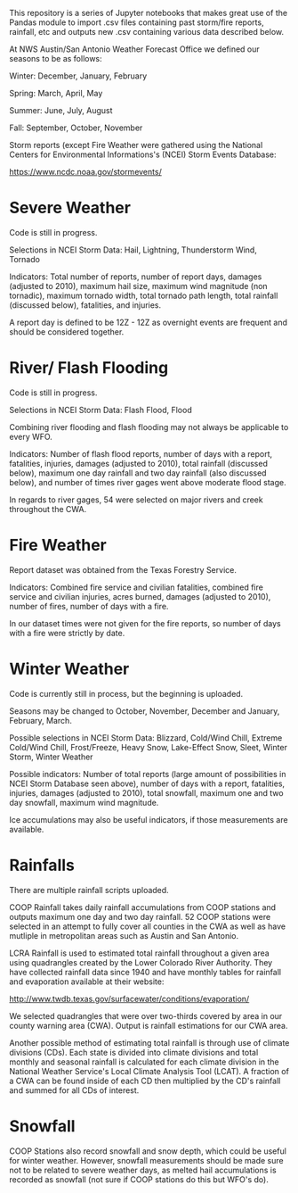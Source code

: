 This repository is a series of Jupyter notebooks that makes great use of the Pandas module to import .csv files containing past
storm/fire reports, rainfall, etc and outputs new .csv containing various data described below.

At NWS Austin/San Antonio Weather Forecast Office we defined our seasons to be as follows:

Winter: December, January, February

Spring: March, April, May

Summer: June, July, August

Fall: September, October, November

Storm reports (except Fire Weather were gathered using the National Centers for Environmental Informations's (NCEI) 
Storm Events Database:

https://www.ncdc.noaa.gov/stormevents/


# Severe Weather

Code is still in progress.

Selections in NCEI Storm Data: Hail, Lightning, Thunderstorm Wind, Tornado

Indicators: Total number of reports, number of report days, damages (adjusted to 2010), maximum hail size, maximum wind magnitude 
(non tornadic), maximum tornado width, total tornado path length, total rainfall (discussed below), fatalities, and injuries. 

A report day is defined to be 12Z - 12Z as overnight events are frequent and should be considered together. 

# River/ Flash Flooding

Code is still in progress.

Selections in NCEI Storm Data: Flash Flood, Flood

Combining river flooding and flash flooding may not always be applicable to every WFO. 

Indicators: Number of flash flood reports, number of days with a report, fatalities, injuries, damages (adjusted to 2010), total
rainfall (discussed below), maximum one day rainfall and two day rainfall (also discussed below), and number of times river 
gages went above moderate flood stage. 

In regards to river gages, 54 were selected on major rivers and creek throughout the CWA. 

# Fire Weather

Report dataset was obtained from the Texas Forestry Service. 

Indicators: Combined fire service and civilian fatalities, combined fire service and civilian injuries, acres burned, damages 
(adjusted to 2010), number of fires, number of days with a fire. 

In our dataset times were not given for the fire reports, so number of days with a fire were strictly by date.

# Winter Weather 

Code is currently still in process, but the beginning is uploaded. 

Seasons may be changed to October, November, December and January, February, March. 

Possible selections in NCEI Storm Data: Blizzard, Cold/Wind Chill, Extreme Cold/Wind Chill, Frost/Freeze, Heavy Snow, 
Lake-Effect Snow, Sleet, Winter Storm, Winter Weather

Possible indicators: Number of total reports (large amount of possibilities in NCEI Storm Database seen above), number of days 
with a report, fatalities, injuries, damages (adjusted to 2010), total snowfall, maximum one and two day snowfall, maximum wind
magnitude. 

Ice accumulations may also be useful indicators, if those measurements are available. 

# Rainfalls

There are multiple rainfall scripts uploaded. 

COOP Rainfall takes daily rainfall accumulations from COOP stations and outputs maximum one day and two day rainfall. 52 COOP 
stations were selected in an attempt to fully cover all counties in the CWA as well as have mutliple in metropolitan areas such 
as Austin and San Antonio.

LCRA Rainfall is used to estimated total rainfall throughout a given area using quadrangles created by the Lower Colorado River
Authority. 
They have collected rainfall data since 1940 and have monthly tables for rainfall and evaporation available at their website: 

http://www.twdb.texas.gov/surfacewater/conditions/evaporation/

We selected quadrangles that were over two-thirds covered by area in our county warning area (CWA). Output is rainfall estimations 
for our CWA area.

Another possible method of estimating total rainfall is through use of climate divisions (CDs). Each state is divided into climate
divisions
and total monthly and seasonal rainfall is calculated for each climate division in the National Weather Service's Local Climate 
Analysis Tool (LCAT). A fraction of a CWA can be found inside of each CD then multiplied by the CD's rainfall and summed for all
CDs of interest. 

# Snowfall

COOP Stations also record snowfall and snow depth, which could be useful for winter weather. However, snowfall measurements should 
be  made sure not to be related to severe weather days, as melted hail accumulations is recorded as snowfall (not sure if COOP 
stations do this but WFO's do). 
